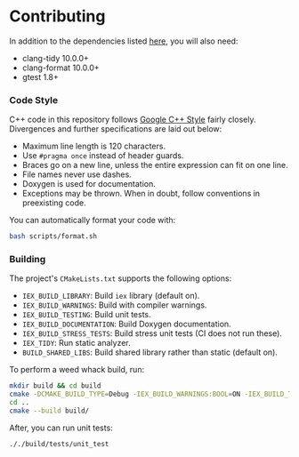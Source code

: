 # Contributing
In addition to the dependencies listed [here](../README.md#Dependencies), you will also need:
* clang-tidy 10.0.0+
* clang-format 10.0.0+
* gtest 1.8+

### Code Style
C++ code in this repository follows [Google C++ Style](https://google.github.io/styleguide/cppguide.html) fairly closely. Divergences and further specifications are laid out below:
* Maximum line length is 120 characters.
* Use `#pragma once` instead of header guards.
* Braces go on a new line, unless the entire expression can fit on one line.
* File names never use dashes.
* Doxygen is used for documentation.
* Exceptions may be thrown.
When in doubt, follow conventions in preexisting code.

You can automatically format your code with:
 ```bash
bash scripts/format.sh
```

### Building
The project's `CMakeLists.txt` supports the following options:
* `IEX_BUILD_LIBRARY`: Build `iex` library (default on).
* `IEX_BUILD_WARNINGS`: Build with compiler warnings.
* `IEX_BUILD_TESTING`: Build unit tests.
* `IEX_BUILD_DOCUMENTATION`: Build Doxygen documentation.
* `IEX_BUILD_STRESS_TESTS`: Build stress unit tests (CI does not run these).
* `IEX_TIDY`: Run static analyzer.
* `BUILD_SHARED_LIBS`: Build shared library rather than static (default on).

To perform a weed whack build, run:
```bash
mkdir build && cd build
cmake -DCMAKE_BUILD_TYPE=Debug -IEX_BUILD_WARNINGS:BOOL=ON -IEX_BUILD_TESTING:BOOL=ON -IEX_BUILD_DOCUMENTATION:BOOL=ON -IEX_TIDY:BOOL=ON ..
cd ..
cmake --build build/
```
After, you can run unit tests:
```bash
././build/tests/unit_test
```